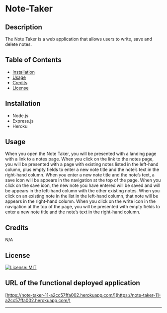 # Note-Taker

## Description
The Note Taker is a web application that allows users to write, save and delete notes.

## Table of Contents

- [Installation](#installation)
- [Usage](#usage)
- [Credits](#credits)
- [License](#license)

## Installation
- Node.js 
- Express.js 
- Heroku

## Usage
When you open the Note Taker, you will be presented with a landing page with a link to a notes page.
When you click on the link to the notes page, you will be presented with a page with existing notes listed in the left-hand column, plus empty fields to enter a new note title and the note’s text in the right-hand column.
When you enter a new note title and the note’s text, a save icon will be appears in the navigation at the top of the page.
When you click on the save icon, the new note you have entered will be saved and will be appears in the left-hand column with the other existing notes.
When you click on an existing note in the list in the left-hand column, that note will be appears in the right-hand column.
When you click on the write icon in the navigation at the top of the page, you will be presented with empty fields to enter a new note title and the note’s text in the right-hand column. 

## Credits

N/A

## License

[![License: MIT](https://img.shields.io/badge/License-MIT-yellow.svg)](https://opensource.org/licenses/MIT)

## URL of the functional deployed application
[https://note-taker-11-a2cc57ffa002.herokuapp.com/](https://note-taker-11-a2cc57ffa002.herokuapp.com/)

---